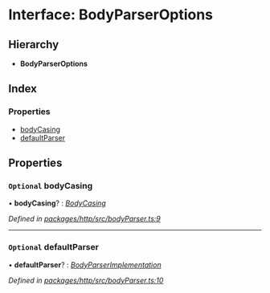 # Interface: BodyParserOptions

## Hierarchy

* **BodyParserOptions**

## Index

### Properties

* [bodyCasing](bodyparseroptions.md#optional-bodycasing)
* [defaultParser](bodyparseroptions.md#optional-defaultparser)

## Properties

### `Optional` bodyCasing

• **bodyCasing**? : *[BodyCasing](../enums/bodycasing.md)*

*Defined in [packages/http/src/bodyParser.ts:9](https://github.com/headline-1/coolio/blob/c80476b/packages/http/src/bodyParser.ts#L9)*

___

### `Optional` defaultParser

• **defaultParser**? : *[BodyParserImplementation](../README.md#bodyparserimplementation)*

*Defined in [packages/http/src/bodyParser.ts:10](https://github.com/headline-1/coolio/blob/c80476b/packages/http/src/bodyParser.ts#L10)*
